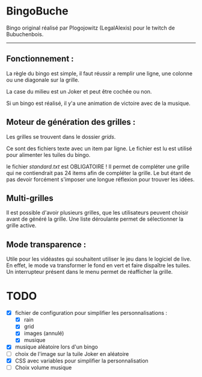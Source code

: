 # BingoBuche

Bingo original réalisé par Plogojowitz (LegalAlexis) pour le twitch de Bubuchenbois.

---

## Fonctionnement :

La règle du bingo est simple, il faut réussir a remplir une ligne, une colonne ou une diagonale sur la grille.

La case du milieu est un Joker et peut être cochée ou non.

Si un bingo est réalisé, il y'a une animation de victoire avec de la musique.

## Moteur de génération des grilles :

Les grilles se trouvent dans le dossier *grids*.

Ce sont des fichiers texte avec un item par ligne.
Le fichier est lu est utilisé pour alimenter les tuiles du bingo.

le fichier *standard.txt* est OBLIGATOIRE !
Il permet de compléter une grille qui ne contiendrait pas 24 items afin de compléter la grille.
Le but étant de pas devoir forcément s'imposer une longue réflexion pour trouver les idées.

## Multi-grilles

Il est possible d'avoir plusieurs grilles, que les utilisateurs peuvent choisir avant de généré la grille.
Une liste déroulante permet de sélectionner la grille active.

## Mode transparence :

Utile pour les vidéastes qui souhaitent utiliser le jeu dans le logiciel de live.
En effet, le mode va transformer le fond en vert et faire dispaître les tuiles.
Un interrupteur présent dans le menu permet de réafficher la grille.

# **TODO**

* [X] fichier de configuration pour simplifier les personnalisations :
  * [X] rain
  * [X] grid
  * [X] images (annulé)
  * [X] musique
* [X] musique aléatoire lors d'un bingo
* [ ] choix de l'image sur la tuile Joker en aléatoire
* [X] CSS avec variables pour simplifier la personnalisation
* [ ] Choix volume musique
